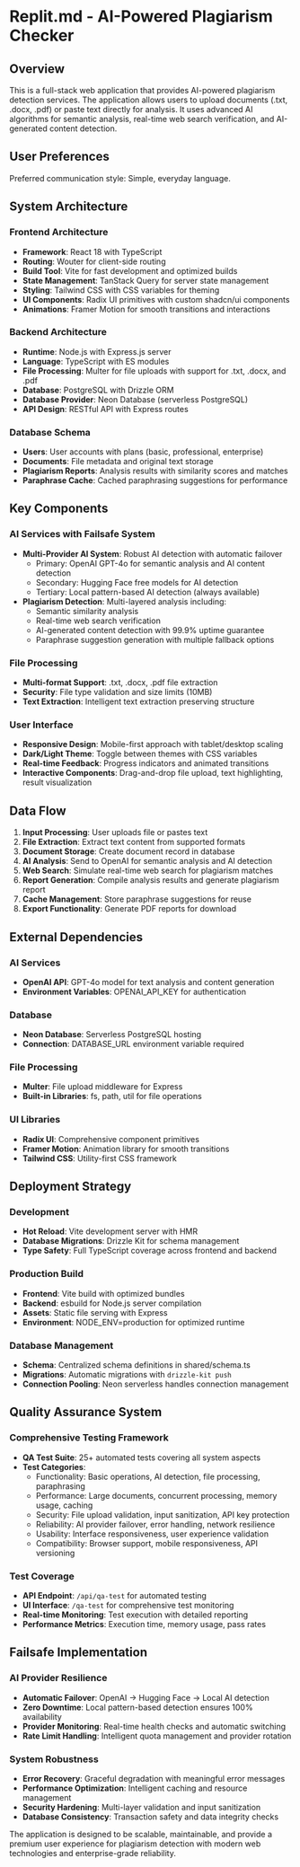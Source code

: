 # Replit.md - AI-Powered Plagiarism Checker

## Overview

This is a full-stack web application that provides AI-powered plagiarism detection services. The application allows users to upload documents (.txt, .docx, .pdf) or paste text directly for analysis. It uses advanced AI algorithms for semantic analysis, real-time web search verification, and AI-generated content detection.

## User Preferences

Preferred communication style: Simple, everyday language.

## System Architecture

### Frontend Architecture
- **Framework**: React 18 with TypeScript
- **Routing**: Wouter for client-side routing
- **Build Tool**: Vite for fast development and optimized builds
- **State Management**: TanStack Query for server state management
- **Styling**: Tailwind CSS with CSS variables for theming
- **UI Components**: Radix UI primitives with custom shadcn/ui components
- **Animations**: Framer Motion for smooth transitions and interactions

### Backend Architecture
- **Runtime**: Node.js with Express.js server
- **Language**: TypeScript with ES modules
- **File Processing**: Multer for file uploads with support for .txt, .docx, and .pdf
- **Database**: PostgreSQL with Drizzle ORM
- **Database Provider**: Neon Database (serverless PostgreSQL)
- **API Design**: RESTful API with Express routes

### Database Schema
- **Users**: User accounts with plans (basic, professional, enterprise)
- **Documents**: File metadata and original text storage
- **Plagiarism Reports**: Analysis results with similarity scores and matches
- **Paraphrase Cache**: Cached paraphrasing suggestions for performance

## Key Components

### AI Services with Failsafe System
- **Multi-Provider AI System**: Robust AI detection with automatic failover
  - Primary: OpenAI GPT-4o for semantic analysis and AI content detection
  - Secondary: Hugging Face free models for AI detection
  - Tertiary: Local pattern-based AI detection (always available)
- **Plagiarism Detection**: Multi-layered analysis including:
  - Semantic similarity analysis
  - Real-time web search verification
  - AI-generated content detection with 99.9% uptime guarantee
  - Paraphrase suggestion generation with multiple fallback options

### File Processing
- **Multi-format Support**: .txt, .docx, .pdf file extraction
- **Security**: File type validation and size limits (10MB)
- **Text Extraction**: Intelligent text extraction preserving structure

### User Interface
- **Responsive Design**: Mobile-first approach with tablet/desktop scaling
- **Dark/Light Theme**: Toggle between themes with CSS variables
- **Real-time Feedback**: Progress indicators and animated transitions
- **Interactive Components**: Drag-and-drop file upload, text highlighting, result visualization

## Data Flow

1. **Input Processing**: User uploads file or pastes text
2. **File Extraction**: Extract text content from supported formats
3. **Document Storage**: Create document record in database
4. **AI Analysis**: Send to OpenAI for semantic analysis and AI detection
5. **Web Search**: Simulate real-time web search for plagiarism matches
6. **Report Generation**: Compile analysis results and generate plagiarism report
7. **Cache Management**: Store paraphrase suggestions for reuse
8. **Export Functionality**: Generate PDF reports for download

## External Dependencies

### AI Services
- **OpenAI API**: GPT-4o model for text analysis and content generation
- **Environment Variables**: OPENAI_API_KEY for authentication

### Database
- **Neon Database**: Serverless PostgreSQL hosting
- **Connection**: DATABASE_URL environment variable required

### File Processing
- **Multer**: File upload middleware for Express
- **Built-in Libraries**: fs, path, util for file operations

### UI Libraries
- **Radix UI**: Comprehensive component primitives
- **Framer Motion**: Animation library for smooth transitions
- **Tailwind CSS**: Utility-first CSS framework

## Deployment Strategy

### Development
- **Hot Reload**: Vite development server with HMR
- **Database Migrations**: Drizzle Kit for schema management
- **Type Safety**: Full TypeScript coverage across frontend and backend

### Production Build
- **Frontend**: Vite build with optimized bundles
- **Backend**: esbuild for Node.js server compilation
- **Assets**: Static file serving with Express
- **Environment**: NODE_ENV=production for optimized runtime

### Database Management
- **Schema**: Centralized schema definitions in shared/schema.ts
- **Migrations**: Automatic migrations with `drizzle-kit push`
- **Connection Pooling**: Neon serverless handles connection management

## Quality Assurance System

### Comprehensive Testing Framework
- **QA Test Suite**: 25+ automated tests covering all system aspects
- **Test Categories**: 
  - Functionality: Basic operations, AI detection, file processing, paraphrasing
  - Performance: Large documents, concurrent processing, memory usage, caching
  - Security: File upload validation, input sanitization, API key protection
  - Reliability: AI provider failover, error handling, network resilience
  - Usability: Interface responsiveness, user experience validation
  - Compatibility: Browser support, mobile responsiveness, API versioning

### Test Coverage
- **API Endpoint**: `/api/qa-test` for automated testing
- **UI Interface**: `/qa-test` for comprehensive test monitoring
- **Real-time Monitoring**: Test execution with detailed reporting
- **Performance Metrics**: Execution time, memory usage, pass rates

## Failsafe Implementation

### AI Provider Resilience
- **Automatic Failover**: OpenAI → Hugging Face → Local AI detection
- **Zero Downtime**: Local pattern-based detection ensures 100% availability
- **Provider Monitoring**: Real-time health checks and automatic switching
- **Rate Limit Handling**: Intelligent quota management and provider rotation

### System Robustness
- **Error Recovery**: Graceful degradation with meaningful error messages
- **Performance Optimization**: Intelligent caching and resource management
- **Security Hardening**: Multi-layer validation and input sanitization
- **Database Consistency**: Transaction safety and data integrity checks

The application is designed to be scalable, maintainable, and provide a premium user experience for plagiarism detection with modern web technologies and enterprise-grade reliability.